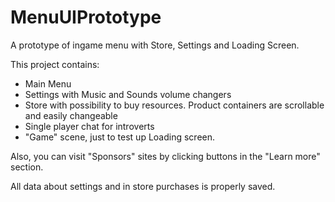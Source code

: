 # MenuUIPrototype
A prototype of ingame menu with Store, Settings and Loading Screen.

This project contains:
- Main Menu
- Settings with Music and Sounds volume changers
- Store with possibility to buy resources. Product containers are scrollable and easily changeable
- Single player chat for introverts
- "Game" scene, just to test up Loading screen.

Also, you can visit "Sponsors" sites by clicking buttons in the "Learn more" section.

All data about settings and in store purchases is properly saved.
